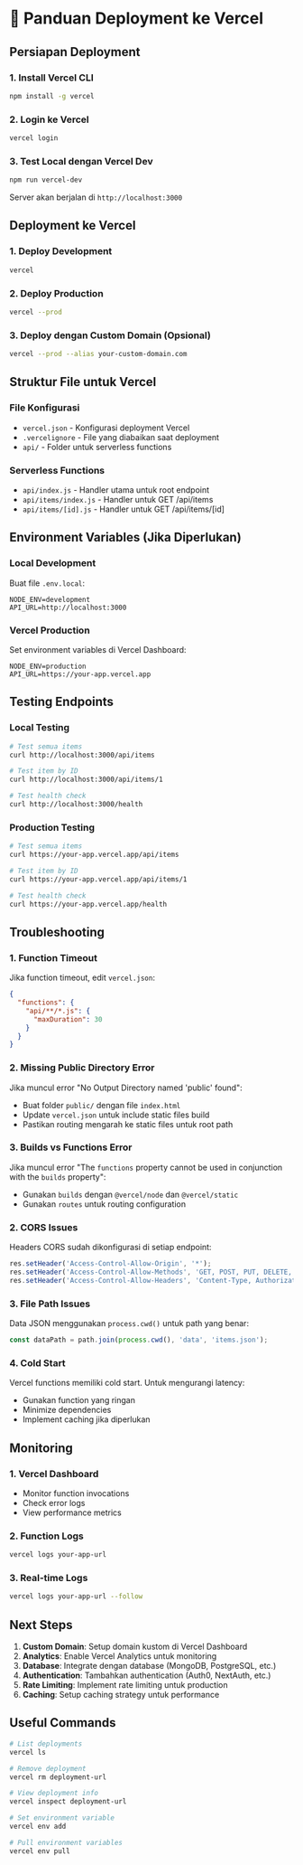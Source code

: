 # 🚀 Panduan Deployment ke Vercel

## Persiapan Deployment

### 1. Install Vercel CLI
```bash
npm install -g vercel
```

### 2. Login ke Vercel
```bash
vercel login
```

### 3. Test Local dengan Vercel Dev
```bash
npm run vercel-dev
```
Server akan berjalan di `http://localhost:3000`

## Deployment ke Vercel

### 1. Deploy Development
```bash
vercel
```

### 2. Deploy Production
```bash
vercel --prod
```

### 3. Deploy dengan Custom Domain (Opsional)
```bash
vercel --prod --alias your-custom-domain.com
```

## Struktur File untuk Vercel

### File Konfigurasi
- `vercel.json` - Konfigurasi deployment Vercel
- `.vercelignore` - File yang diabaikan saat deployment
- `api/` - Folder untuk serverless functions

### Serverless Functions
- `api/index.js` - Handler utama untuk root endpoint
- `api/items/index.js` - Handler untuk GET /api/items
- `api/items/[id].js` - Handler untuk GET /api/items/[id]

## Environment Variables (Jika Diperlukan)

### Local Development
Buat file `.env.local`:
```
NODE_ENV=development
API_URL=http://localhost:3000
```

### Vercel Production
Set environment variables di Vercel Dashboard:
```
NODE_ENV=production
API_URL=https://your-app.vercel.app
```

## Testing Endpoints

### Local Testing
```bash
# Test semua items
curl http://localhost:3000/api/items

# Test item by ID
curl http://localhost:3000/api/items/1

# Test health check
curl http://localhost:3000/health
```

### Production Testing
```bash
# Test semua items
curl https://your-app.vercel.app/api/items

# Test item by ID
curl https://your-app.vercel.app/api/items/1

# Test health check
curl https://your-app.vercel.app/health
```

## Troubleshooting

### 1. Function Timeout
Jika function timeout, edit `vercel.json`:
```json
{
  "functions": {
    "api/**/*.js": {
      "maxDuration": 30
    }
  }
}
```

### 2. Missing Public Directory Error
Jika muncul error "No Output Directory named 'public' found":
- Buat folder `public/` dengan file `index.html`
- Update `vercel.json` untuk include static files build
- Pastikan routing mengarah ke static files untuk root path

### 3. Builds vs Functions Error
Jika muncul error "The `functions` property cannot be used in conjunction with the `builds` property":
- Gunakan `builds` dengan `@vercel/node` dan `@vercel/static`
- Gunakan `routes` untuk routing configuration

### 2. CORS Issues
Headers CORS sudah dikonfigurasi di setiap endpoint:
```javascript
res.setHeader('Access-Control-Allow-Origin', '*');
res.setHeader('Access-Control-Allow-Methods', 'GET, POST, PUT, DELETE, OPTIONS');
res.setHeader('Access-Control-Allow-Headers', 'Content-Type, Authorization');
```

### 3. File Path Issues
Data JSON menggunakan `process.cwd()` untuk path yang benar:
```javascript
const dataPath = path.join(process.cwd(), 'data', 'items.json');
```

### 4. Cold Start
Vercel functions memiliki cold start. Untuk mengurangi latency:
- Gunakan function yang ringan
- Minimize dependencies
- Implement caching jika diperlukan

## Monitoring

### 1. Vercel Dashboard
- Monitor function invocations
- Check error logs
- View performance metrics

### 2. Function Logs
```bash
vercel logs your-app-url
```

### 3. Real-time Logs
```bash
vercel logs your-app-url --follow
```

## Next Steps

1. **Custom Domain**: Setup domain kustom di Vercel Dashboard
2. **Analytics**: Enable Vercel Analytics untuk monitoring
3. **Database**: Integrate dengan database (MongoDB, PostgreSQL, etc.)
4. **Authentication**: Tambahkan authentication (Auth0, NextAuth, etc.)
5. **Rate Limiting**: Implement rate limiting untuk production
6. **Caching**: Setup caching strategy untuk performance

## Useful Commands

```bash
# List deployments
vercel ls

# Remove deployment
vercel rm deployment-url

# View deployment info
vercel inspect deployment-url

# Set environment variable
vercel env add

# Pull environment variables
vercel env pull
```
